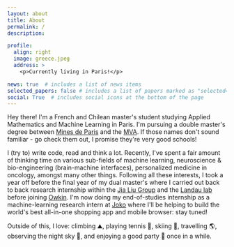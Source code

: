 ```yaml
---
layout: about
title: About
permalink: /
description: 

profile:
  align: right
  image: greece.jpeg
  address: >
    <p>Currently living in Paris!</p>

news: true  # includes a list of news items
selected_papers: false # includes a list of papers marked as "selected={true}"
social: True  # includes social icons at the bottom of the page
---
```


Hey there! I'm a French and Chilean master's student studying Applied Mathematics and Machine Learning in Paris. I'm pursuing a double master's degree between [Mines de Paris](https://www.minesparis.psl.eu/) and the [MVA](https://www.master-mva.com/). If those names don't sound familiar - go check them out, I promise they're very good schools!

I (try to) write code, read and think a lot. Recently, I've spent a fair amount of thinking time on various sub-fields of machine learning, neuroscience & bio-engineering (brain-machine interfaces), personalized medicine in oncology, amongst many other things. Following all these interests, I took a year off before the final year of my dual master's where I carried out back to back research internship within the [Jia Liu Group](https://liulab.seas.harvard.edu/) and the [Landau lab](https://www.landaulab.org/) before joining [Owkin](https://owkin.com/). I'm now doing my end-of-studies internship as a machine-learning research intern at [Joko](https://www.joko.com/en) where I'll be helping to build the world's best all-in-one shopping app and mobile browser: stay tuned!

Outside of this, I love: climbing :mountain:, playing tennis :tennis:, skiing :ski:, travelling :earth_americas:, observing the night sky :milky_way:, and enjoying a good party :tada: once in a while.